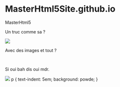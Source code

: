 # MasterHtml5Site.github.io
<html>
  <head> MasterHtml5 <head/>
    <body>
      <br>     
      <p> Un truc comme sa ? </p>
      <img src="https://dw9to29mmj727.cloudfront.net/misc/newsletter-naruto3.png"/>
      <br>     
      <p> Avec des images et tout ? </p>
      <br>
      <p> Si oui bah dis oui mdr. </p>
      <img src="https://medias.comixtrip.fr/wp-content/uploads/2014/10/naruto-shippuden-02-1200x675.jpg"/>
      p { 
  text-indent: 5em; 
  background: powde;
}
      </body>
  </html>

